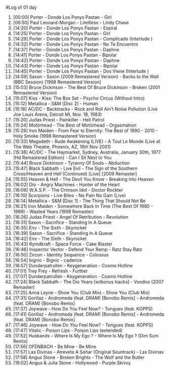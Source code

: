 #Log of 01 day

1. [00:00] Porter - Donde Los Ponys Pastan - Girl
1. [06:50] Paul Leonard-Morgan - Limitless - Lindy Chase
1. [14:20] Porter - Donde Los Ponys Pastan - Espiral
1. [14:25] Porter - Donde Los Ponys Pastan - Girl
1. [14:29] Porter - Donde Los Ponys Pastan - Complicado (Interlude )
1. [14:32] Porter - Donde Los Ponys Pastan - No Te Encuentro
1. [14:37] Porter - Donde Los Ponys Pastan - Daphne
1. [14:41] Porter - Donde Los Ponys Pastan - Bipolar
1. [14:42] Porter - Donde Los Ponys Pastan - Daphne
1. [14:43] Porter - Donde Los Ponys Pastan - Bipolar
1. [14:45] Porter - Donde Los Ponys Pastan - Dos Viene (Interlude )
1. [14:59] Saxon - Saxon (2009 Remastered Version) - Backs to the Wall (BBC Session) [1998 Remastered Version]
1. [15:03] Bruce Dickinson - The Best Of Bruce Dickinson - Broken (2001 Remastered Version)
1. [15:07] Kiss - Kiss: The Box Set - Psycho Circus (Without Intro)
1. [15:12] Metallica - S&M [Disc 2] - Human
1. [15:16] AC/DC - Backtracks - Rock and Roll Ain't Noise Pollution (Live Joe Louis Arena, Detroit MI, Nov. 18, 1983)
1. [15:20] Judas Priest - Painkiller - Hell Patrol
1. [15:24] Motörhead - The Best of Motörhead - Orgasmatron
1. [15:29] Iron Maiden - From Fear to Eternity: The Best of 1990 - 2010 - Holy Smoke (1998 Remastered Version)
1. [15:33] Megadeth - Rude Awakening (LIVE) - A Tout Le Monde (Live at The Web Theatre, Phoenix, AZ, 16th Nov 2001)
1. [15:38] AC/DC - The Haymarket, Sydney, Australia, January 30th, 1977 (Hd Remastered Edition) - Can I Sit Next to You
1. [15:44] Bruce Dickinson - Tyranny Of Souls - Abduction
1. [15:47] Black Sabbath - Live Evil - The Sign of the Southern Cross/Heaven and Hell (Continued) [Live] [2009 Remaster]
1. [15:55] Heaven & Hell - The Devil You Know - Breaking Into Heaven
1. [16:02] Dio - Angry Machines - Hunter of the Heart
1. [16:06] W.A.S.P. - The Crimson Idol - Doctor Rockter
1. [16:10] Scorpions - Live Bites - No Pain No Gain (Live)
1. [16:14] Metallica - S&M [Disc 1] - The Thing That Should Not Be
1. [16:21] Iron Maiden - Somewhere Back In Time (The Best Of 1980 - 1989) - Wasted Years (1998 Remaster)
1. [16:26] Judas Priest - Angel Of Retribution - Revolution
1. [16:31] Saxon - Sacrifice - Standing In A Queue
1. [16:35] Env - The Sixth - Skyrocket
1. [16:39] Saxon - Sacrifice - Standing In A Queue
1. [16:42] Env - The Sixth - Skyrocket
1. [16:43] Rymdkraft - Space Force - Cake Blaster
1. [16:46] Inspector Vector - Defend Your Ramp - Ratz Stay Ratz
1. [16:50] Zircon - Identity Sequence - Colossus
1. [16:54] bignic - Bignic - cadence
1. [16:57] Dunderpatrullen - Keygeneration - Cosmo Hotline
1. [17:01] Trey Frey - Refresh - Further
1. [17:07] Dunderpatrullen - Keygeneration - Cosmo Hotline
1. [17:24] Black Sabbath - The Dio Years [w/bonus tracks] - Voodoo (2007 Remaster)
1. [17:25] Anna Leyne - Show You (Club Mix) - Show You (Club Mix)
1. [17:31] Gorillaz - Andromeda (feat. DRAM) [Bonobo Remix] - Andromeda (feat. DRAM) [Bonobo Remix]
1. [17:37] Joywave - How Do You Feel Now? - Tongues (feat. KOPPS)
1. [17:41] Gorillaz - Andromeda (feat. DRAM) [Bonobo Remix] - Andromeda (feat. DRAM) [Bonobo Remix]
1. [17:46] Joywave - How Do You Feel Now? - Tongues (feat. KOPPS)
1. [17:47] Vitalic - Poison Lips - Poison Lips (extended)
1. [17:52] Husbands - Where Is My Ego ? - Where Is My Ego ? (Dim Sum Remix)
1. [17:56] OFENBACH - Be Mine - Be Mine
1. [17:57] Las Divinas - Atrevete A Soñar (Original Sountrack) - Las Divinas
1. [17:58] Angus Stone - Broken Brights - The Wolf and the Butler
1. [18:02] Angus & Julia Stone - Hollywood - Purple Skivvy

